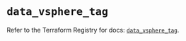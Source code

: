 # `data_vsphere_tag`

Refer to the Terraform Registry for docs: [`data_vsphere_tag`](https://registry.terraform.io/providers/hashicorp/vsphere/2.9.0/docs/data-sources/tag).
